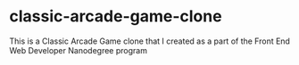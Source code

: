 # classic-arcade-game-clone
This is a Classic Arcade Game clone that I created as a part of the Front End Web Developer Nanodegree program

